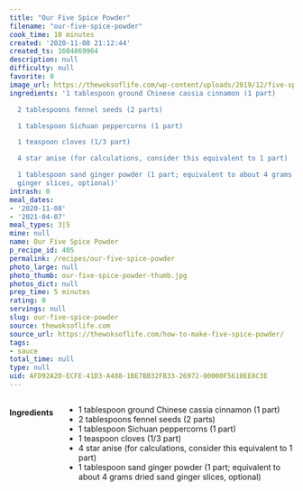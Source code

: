 ```yaml
---
title: "Our Five Spice Powder"
filename: "our-five-spice-powder"
cook_time: 10 minutes
created: '2020-11-08 21:12:44'
created_ts: 1604869964
description: null
difficulty: null
favorite: 0
image_url: https://thewoksoflife.com/wp-content/uploads/2019/12/five-spice-powder-6-340x493.jpg
ingredients: '1 tablespoon ground Chinese cassia cinnamon (1 part)

  2 tablespoons fennel seeds (2 parts)

  1 tablespoon Sichuan peppercorns (1 part)

  1 teaspoon cloves (1/3 part)

  4 star anise (for calculations, consider this equivalent to 1 part)

  1 tablespoon sand ginger powder (1 part; equivalent to about 4 grams dried sand
  ginger slices, optional)'
intrash: 0
meal_dates:
- '2020-11-08'
- '2021-04-07'
meal_types: 3|5
mine: null
name: Our Five Spice Powder
p_recipe_id: 405
permalink: /recipes/our-five-spice-powder
photo_large: null
photo_thumb: our-five-spice-powder-thumb.jpg
photos_dict: null
prep_time: 5 minutes
rating: 0
servings: null
slug: our-five-spice-powder
source: thewoksoflife.com
source_url: https://thewoksoflife.com/how-to-make-five-spice-powder/
tags:
- sauce
total_time: null
type: null
uid: AFD92A2D-ECFE-41D3-A488-1BE7BB32FB33-26972-00000F5610EE8C3E
---
```

<div class="large-8 medium-7 columns" id="writeup">	</div><!-- #writeup -->
</div><!-- #row-one -->
<div class="row" id="row-two">	<div class="medium-4 small-5 columns" id="ingredients"><h4>Ingredients</h4><div class="box box-ingredients content"><ul>
<li>1 tablespoon ground Chinese cassia cinnamon (1 part)</li>
<li>2 tablespoons fennel seeds (2 parts)</li>
<li>1 tablespoon Sichuan peppercorns (1 part)</li>
<li>1 teaspoon cloves (1/3 part)</li>
<li>4 star anise (for calculations, consider this equivalent to 1 part)</li>
<li>1 tablespoon sand ginger powder (1 part; equivalent to about 4 grams dried sand ginger slices, optional)</li>
</ul>
</div>	</div>	<div class="medium-6 small-7 columns" id="directions">	</div>